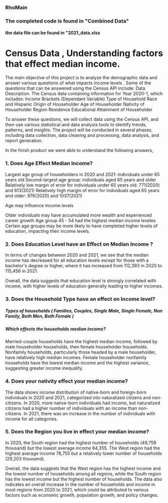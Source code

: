 ### RhoMain
### The completed code is found in "Combined Data"
#### the data file can be found in "2021_data.xlsx

# Census Data , Understanding factors that effect median income.

The main objective of this project is to analyze the demographic data and answer various questions of what impacts income levels . Some of the questions that can be answered using the Census API include:
Data Description.
The Census data containing information for Year 2020-1, which includes:
Income Brackets (Dependant Variable)
Type of Household
Race and Hispanic Origin of Householder
Age of Householder
Nativity of Householder
Region
Residence
Educational Attainment of Householder

To answer these questions, we will collect data using the Census API, and then use various statistical and data analysis tools to identify trends, patterns, and insights. 
The project will be conducted in several phases, including data collection, data cleaning and processing, data analysis, and report generation.

In the finish product we were able to understand the following answers, 

### 1. Does Age Effect Median Income? 
Largest age group of householders in 2020 and 2021: individuals under 65 years old
Second-largest age group: individuals aged 65 years and older
Relatively low margin of error for individuals under 65 years old: 771(2020) and 613(2021)
Relatively high margin of error for individuals aged 65 years and older: 976(2020) and 1037(2021)

Age may influence income levels

Older individuals may have accumulated more wealth and experienced career growth
Age group 45 - 54 had the highest median income leveles
Certain age groups may be more likely to have completed higher levels of education, impacting their income levels.


### 2. Does Education Level have an Effect on Median Income ?
In terms of changes between 2020 and 2021, we see that the median income has decreased for all education levels except for those with a bachelor's degree or higher, where it has increased from 112,393 in 2020 to 115,456 in 2021.

Overall, the data suggests that education level is strongly correlated with income, with higher levels of education generally leading to higher incomes.


### 3. Does the Household Type have an effect on Income level?
##### Types of households ( Families, Couples, Single Male, Single Female, Non Family, Both Men, Both Female )
##### Which effects the households median income?
Married-couple households have the highest median income, followed by male householder households, then female householder households.
Nonfamily households, particularly those headed by a male householder, have relatively high median incomes.
Female householder nonfamily households have the lowest median income and the highest variance, suggesting greater income inequality.

### 4. Does your nativity effect your median income?
The data shows income distribution of native-born and foreign-born individuals in 2020 and 2021, categorized into naturalized citizens and non-citizens. In 2020, more native-born individuals had income, but naturalized citizens had a higher number of individuals with an income than non-citizens. In 2021, there was an increase in the number of individuals with income for all categories.


### 5. Does the Region you live in effect your median income?
In 2020, the South region had the highest number of households (49,759 thousand) but the lowest average income 64,355. The West region had the highest average income 78,755 but a relatively lower number of households (29,203 thousand).

Overall, the data suggests that the West region has the highest income and the lowest number of households among all regions, while the South region has the lowest income but the highest number of households. The data also indicates an overall increase in the number of households and income in most regions from 2020 to 2021, which could be attributed to various factors such as economic growth, population growth, and policy changes.
